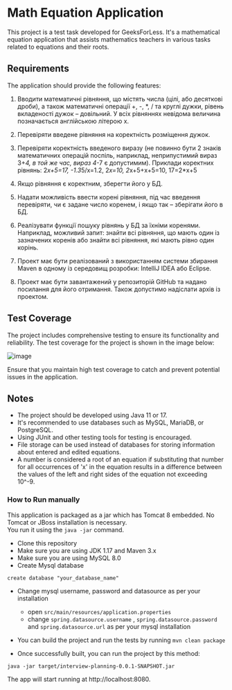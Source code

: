 # Math Equation Application

This project is a test task developed for GeeksForLess. It's a mathematical equation application that assists mathematics teachers in various tasks related to equations and their roots.

## Requirements

The application should provide the following features:

1. Вводити математичні рівняння, що містять числа (цілі, або десяткові дроби), а також математичні операції +, -, *, / та круглі дужки, рівень вкладеності дужок – довільний. У всіх рівняннях невідома величина позначається англійською літерою
x.

2. Перевіряти введене рівняння на коректність розміщення дужок.

3. Перевіряти коректність введеного виразу (не повинно бути 2 знаків математичних операцій поспіль, наприклад, неприпустимий вираз 3+*4, в той же час, вираз 4*-7 є допустимим). Приклади коректних рівнянь:
2*x+5=17, -1.3*5/x=1.2, 2*x=10, 2*x+5+х+5=10, 17=2*x+5

4. Якщо рівняння є коректним, зберегти його у БД.

5. Надати можливість ввести корені рівняння, під час введення перевіряти, чи є задане число коренем, і якщо так – зберігати його в БД.

6. Реалізувати функції пошуку рівнянь у БД за їхніми коренями. Наприклад, можливий запит: знайти всі рівняння, що мають один із зазначених коренів або знайти всі рівняння, які мають рівно один корінь.
   
7. Проект має бути реалізований з використанням системи збирання Maven в одному із середовищ розробки: IntelliJ IDEA або Eclipse.

8. Проект має бути завантажений у репозиторій GitHub та надано посилання для його отримання. Також допустимо надіслати архів із проектом.

## Test Coverage

The project includes comprehensive testing to ensure its functionality and reliability. The test coverage for the project is shown in the image below:

![image](https://github.com/VovaMitsura/geeks-course-test/assets/95585344/e5a7d28f-b07b-48a5-bed1-aa1bf5fcde8d)

Ensure that you maintain high test coverage to catch and prevent potential issues in the application.


## Notes

- The project should be developed using Java 11 or 17.
- It's recommended to use databases such as MySQL, MariaDB, or PostgreSQL.
- Using JUnit and other testing tools for testing is encouraged.
- File storage can be used instead of databases for storing information about entered and edited equations.
- A number is considered a root of an equation if substituting that number for all occurrences of 'x' in the equation results in a difference between the values of the left and right sides of the equation not exceeding 10^-9.


### How to Run manually

This application is packaged as a jar which has Tomcat 8 embedded. No Tomcat or JBoss installation is necessary.</br> You run it using the ```java -jar``` command.

* Clone this repository
* Make sure you are using JDK 1.17 and Maven 3.x
* Make sure you are using MySQL 8.0
* Create Mysql database
``` 
create database "your_database_name"
```
*  Change mysql username, password and datasource as per your installation
    - open `src/main/resources/application.properties`
    - change `spring.datasource.username` , `spring.datasource.password` and `spring.datasource.url` as per your mysql installation

* You can build the project and run the tests by running ```mvn clean package```
* Once successfully built, you can run the project by this method:
```
java -jar target/interview-planning-0.0.1-SNAPSHOT.jar
```
The app will start running at http://localhost:8080.
